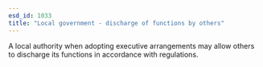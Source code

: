 ```yaml
---
esd_id: 1033
title: "Local government - discharge of functions by others"
---
```


A local authority when adopting executive arrangements may allow others to discharge its functions in accordance with regulations.

